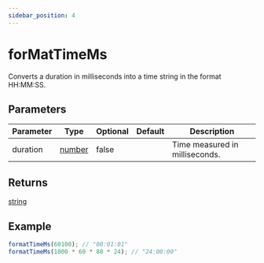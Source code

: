 ```yaml
---
sidebar_position: 4
---
```


# forMatTimeMs

Converts a duration in milliseconds into a time string in the format HH:MM:SS.

## Parameters

| Parameter | Type                                                                                              | Optional | Default | Description                    |
| --------- | ------------------------------------------------------------------------------------------------- | -------- | ------- | ------------------------------ |
| duration  | [number](https://developer.mozilla.org/en-US/docs/Web/JavaScript/Reference/Global_Objects/Number) | false    |         | Time measured in milliseconds. |

## Returns

[string](https://developer.mozilla.org/en-US/docs/Web/JavaScript/Reference/Global_Objects/String)

## Example

```js
formatTimeMs(60100); // "00:01:01"
formatTimeMs(1000 * 60 * 80 * 24); // "24:00:00"
```
